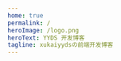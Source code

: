 ```yaml
---
home: true
permalink: /
heroImage: /logo.png
heroText: YYDS 开发博客
tagline: xukaiyydsの前端开发博客
---
```


<style>
.personal-info-wrapper .personal-img {
    border-radius: 0 !important;
}
</style>
